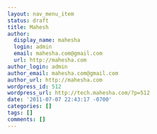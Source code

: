 ```yaml
---
layout: nav_menu_item
status: draft
title: Mahesh
author:
  display_name: mahesha
  login: admin
  email: mahesha.com@gmail.com
  url: http://mahesha.com
author_login: admin
author_email: mahesha.com@gmail.com
author_url: http://mahesha.com
wordpress_id: 512
wordpress_url: http://tech.mahesha.com/?p=512
date: '2011-07-07 22:43:17 -0700'
categories: []
tags: []
comments: []
---
```


